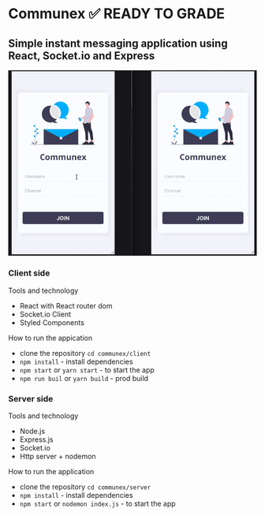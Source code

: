 # Communex ✅ READY TO GRADE

## Simple instant messaging application using React, Socket.io and Express

![](app-preview.gif)

### Client side

Tools and technology

- React with React router dom
- Socket.io Client
- Styled Components

How to run the appication

- clone the repository `cd communex/client`
- `npm install` - install dependencies
- `npm start` or `yarn start` - to start the app
- `npm run buil` or `yarn build` - prod build

### Server side

Tools and technology

- Node.js
- Express.js
- Socket.io
- Http server + nodemon

How to run the application

- clone the repository `cd communex/server`
- `npm install` - install dependencies
- `npm start` or `nodemon index.js` - to start the app
